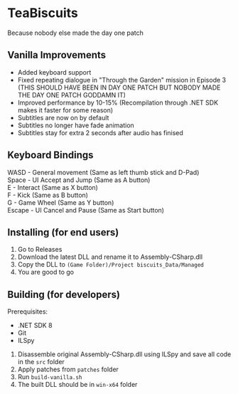 # TeaBiscuits
Because nobody else made the day one patch

## Vanilla Improvements
* Added keyboard support
* Fixed repeating dialogue in "Through the Garden" mission in Episode 3 (THIS SHOULD HAVE BEEN IN DAY ONE PATCH BUT NOBODY MADE THE DAY ONE PATCH GODDAMN IT)
* Improved performance by 10-15% (Recompilation through .NET SDK makes it faster for some reason)
* Subtitles are now on by default
* Subtitles no longer have fade animation
* Subtitles stay for extra 2 seconds after audio has finised

## Keyboard Bindings
WASD - General movement (Same as left thumb stick and D-Pad)  
Space - UI Accept and Jump (Same as A button)  
E - Interact (Same as X button)  
F - Kick (Same as B button)  
G - Game Wheel (Same as Y button)  
Escape - UI Cancel and Pause (Same as Start button)

## Installing (for end users)
1. Go to Releases
2. Download the latest DLL and rename it to Assembly-CSharp.dll
3. Copy the DLL to `(Game Folder)/Project biscuits_Data/Managed`
4. You are good to go

## Building (for developers)
Prerequisites:
* .NET SDK 8
* Git
* ILSpy

1. Disassemble original Assembly-CSharp.dll using ILSpy and save all code in the `src` folder
2. Apply patches from `patches` folder
3. Run `build-vanilla.sh`
4. The built DLL should be in `win-x64` folder
